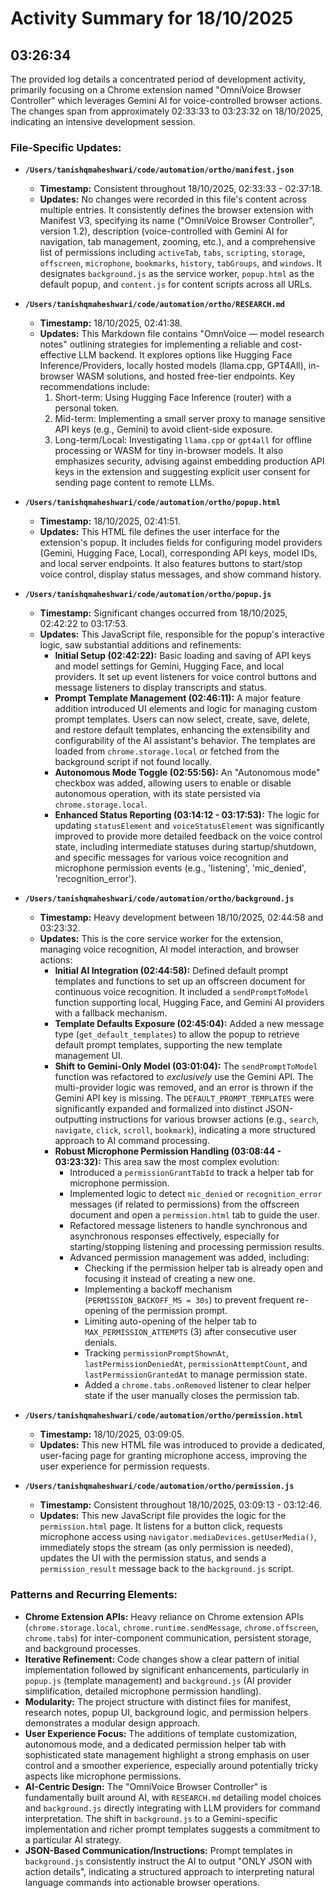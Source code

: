 # Activity Summary for 18/10/2025

## 03:26:34
The provided log details a concentrated period of development activity, primarily focusing on a Chrome extension named "OmniVoice Browser Controller" which leverages Gemini AI for voice-controlled browser actions. The changes span from approximately 02:33:33 to 03:23:32 on 18/10/2025, indicating an intensive development session.

### File-Specific Updates:

*   **`/Users/tanishqmaheshwari/code/automation/ortho/manifest.json`**
    *   **Timestamp:** Consistent throughout 18/10/2025, 02:33:33 - 02:37:18.
    *   **Updates:** No changes were recorded in this file's content across multiple entries. It consistently defines the browser extension with Manifest V3, specifying its name ("OmniVoice Browser Controller", version 1.2), description (voice-controlled with Gemini AI for navigation, tab management, zooming, etc.), and a comprehensive list of permissions including `activeTab`, `tabs`, `scripting`, `storage`, `offscreen`, `microphone`, `bookmarks`, `history`, `tabGroups`, and `windows`. It designates `background.js` as the service worker, `popup.html` as the default popup, and `content.js` for content scripts across all URLs.

*   **`/Users/tanishqmaheshwari/code/automation/ortho/RESEARCH.md`**
    *   **Timestamp:** 18/10/2025, 02:41:38.
    *   **Updates:** This Markdown file contains "OmnVoice — model research notes" outlining strategies for implementing a reliable and cost-effective LLM backend. It explores options like Hugging Face Inference/Providers, locally hosted models (llama.cpp, GPT4All), in-browser WASM solutions, and hosted free-tier endpoints. Key recommendations include:
        1.  Short-term: Using Hugging Face Inference (router) with a personal token.
        2.  Mid-term: Implementing a small server proxy to manage sensitive API keys (e.g., Gemini) to avoid client-side exposure.
        3.  Long-term/Local: Investigating `llama.cpp` or `gpt4all` for offline processing or WASM for tiny in-browser models.
        It also emphasizes security, advising against embedding production API keys in the extension and suggesting explicit user consent for sending page content to remote LLMs.

*   **`/Users/tanishqmaheshwari/code/automation/ortho/popup.html`**
    *   **Timestamp:** 18/10/2025, 02:41:51.
    *   **Updates:** This HTML file defines the user interface for the extension's popup. It includes fields for configuring model providers (Gemini, Hugging Face, Local), corresponding API keys, model IDs, and local server endpoints. It also features buttons to start/stop voice control, display status messages, and show command history.

*   **`/Users/tanishqmaheshwari/code/automation/ortho/popup.js`**
    *   **Timestamp:** Significant changes occurred from 18/10/2025, 02:42:22 to 03:17:53.
    *   **Updates:** This JavaScript file, responsible for the popup's interactive logic, saw substantial additions and refinements:
        *   **Initial Setup (02:42:22):** Basic loading and saving of API keys and model settings for Gemini, Hugging Face, and local providers. It set up event listeners for voice control buttons and message listeners to display transcripts and status.
        *   **Prompt Template Management (02:46:11):** A major feature addition introduced UI elements and logic for managing custom prompt templates. Users can now select, create, save, delete, and restore default templates, enhancing the extensibility and configurability of the AI assistant's behavior. The templates are loaded from `chrome.storage.local` or fetched from the background script if not found locally.
        *   **Autonomous Mode Toggle (02:55:56):** An "Autonomous mode" checkbox was added, allowing users to enable or disable autonomous operation, with its state persisted via `chrome.storage.local`.
        *   **Enhanced Status Reporting (03:14:12 - 03:17:53):** The logic for updating `statusElement` and `voiceStatusElement` was significantly improved to provide more detailed feedback on the voice control state, including intermediate statuses during startup/shutdown, and specific messages for various voice recognition and microphone permission events (e.g., 'listening', 'mic_denied', 'recognition_error').

*   **`/Users/tanishqmaheshwari/code/automation/ortho/background.js`**
    *   **Timestamp:** Heavy development between 18/10/2025, 02:44:58 and 03:23:32.
    *   **Updates:** This is the core service worker for the extension, managing voice recognition, AI model interaction, and browser actions:
        *   **Initial AI Integration (02:44:58):** Defined default prompt templates and functions to set up an offscreen document for continuous voice recognition. It included a `sendPromptToModel` function supporting local, Hugging Face, and Gemini AI providers with a fallback mechanism.
        *   **Template Defaults Exposure (02:45:04):** Added a new message type (`get_default_templates`) to allow the popup to retrieve default prompt templates, supporting the new template management UI.
        *   **Shift to Gemini-Only Model (03:01:04):** The `sendPromptToModel` function was refactored to *exclusively* use the Gemini API. The multi-provider logic was removed, and an error is thrown if the Gemini API key is missing. The `DEFAULT_PROMPT_TEMPLATES` were significantly expanded and formalized into distinct JSON-outputting instructions for various browser actions (e.g., `search`, `navigate`, `click`, `scroll`, `bookmark`), indicating a more structured approach to AI command processing.
        *   **Robust Microphone Permission Handling (03:08:44 - 03:23:32):** This area saw the most complex evolution:
            *   Introduced a `permissionGrantTabId` to track a helper tab for microphone permission.
            *   Implemented logic to detect `mic_denied` or `recognition_error` messages (if related to permissions) from the offscreen document and open a `permission.html` tab to guide the user.
            *   Refactored message listeners to handle synchronous and asynchronous responses effectively, especially for starting/stopping listening and processing permission results.
            *   Advanced permission management was added, including:
                *   Checking if the permission helper tab is already open and focusing it instead of creating a new one.
                *   Implementing a backoff mechanism (`PERMISSION_BACKOFF_MS = 30s`) to prevent frequent re-opening of the permission prompt.
                *   Limiting auto-opening of the helper tab to `MAX_PERMISSION_ATTEMPTS` (3) after consecutive user denials.
                *   Tracking `permissionPromptShownAt`, `lastPermissionDeniedAt`, `permissionAttemptCount`, and `lastPermissionGrantedAt` to manage permission state.
                *   Added a `chrome.tabs.onRemoved` listener to clear helper state if the user manually closes the permission tab.

*   **`/Users/tanishqmaheshwari/code/automation/ortho/permission.html`**
    *   **Timestamp:** 18/10/2025, 03:09:05.
    *   **Updates:** This new HTML file was introduced to provide a dedicated, user-facing page for granting microphone access, improving the user experience for permission requests.

*   **`/Users/tanishqmaheshwari/code/automation/ortho/permission.js`**
    *   **Timestamp:** Consistent throughout 18/10/2025, 03:09:13 - 03:12:46.
    *   **Updates:** This new JavaScript file provides the logic for the `permission.html` page. It listens for a button click, requests microphone access using `navigator.mediaDevices.getUserMedia()`, immediately stops the stream (as only permission is needed), updates the UI with the permission status, and sends a `permission_result` message back to the `background.js` script.

### Patterns and Recurring Elements:

*   **Chrome Extension APIs:** Heavy reliance on Chrome extension APIs (`chrome.storage.local`, `chrome.runtime.sendMessage`, `chrome.offscreen`, `chrome.tabs`) for inter-component communication, persistent storage, and background processes.
*   **Iterative Refinement:** Code changes show a clear pattern of initial implementation followed by significant enhancements, particularly in `popup.js` (template management) and `background.js` (AI provider simplification, detailed microphone permission handling).
*   **Modularity:** The project structure with distinct files for manifest, research notes, popup UI, background logic, and permission helpers demonstrates a modular design approach.
*   **User Experience Focus:** The additions of template customization, autonomous mode, and a dedicated permission helper tab with sophisticated state management highlight a strong emphasis on user control and a smoother experience, especially around potentially tricky aspects like microphone permissions.
*   **AI-Centric Design:** The "OmniVoice Browser Controller" is fundamentally built around AI, with `RESEARCH.md` detailing model choices and `background.js` directly integrating with LLM providers for command interpretation. The shift in `background.js` to a Gemini-specific implementation and richer prompt templates suggests a commitment to a particular AI strategy.
*   **JSON-Based Communication/Instructions:** Prompt templates in `background.js` consistently instruct the AI to output "ONLY JSON with action details", indicating a structured approach to interpreting natural language commands into actionable browser operations.